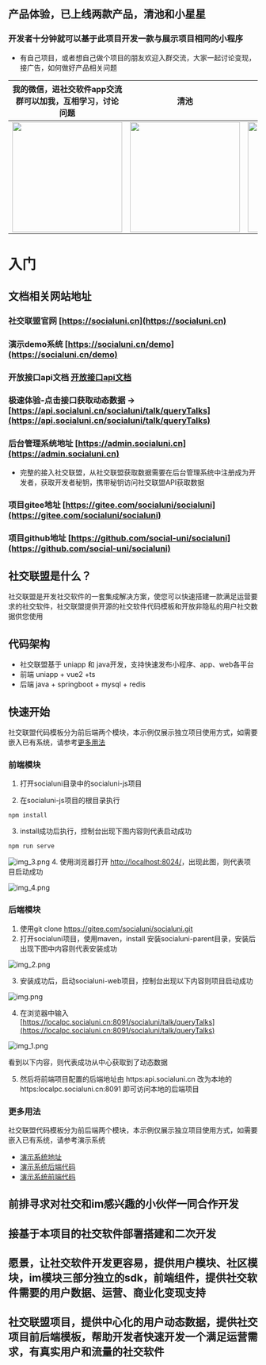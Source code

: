 ## 产品体验，已上线两款产品，清池和小星星

### 开发者十分钟就可以基于此项目开发一款与展示项目相同的小程序
* 有自己项目，或者想自己做个项目的朋友欢迎入群交流，大家一起讨论变现，接广告，如何做好产品相关问题

<table>
  <thead>
  <tr>
    <th>我的微信，进社交软件app交流群可以加我，互相学习，讨论问题</th>
    <th>清池</th>
    <th>小星星</th>
  </tr>
  </thead>
  <tbody>
  <tr>
      <td align="center" valign="middle">
        <img width="222px" src="https://cdxapp-1257733245.file.myqcloud.com/qingchi/static/wxcode.png">
      </td>
      <td align="center" valign="middle">
        <img width="222px" src="https://cdxapp-1257733245.file.myqcloud.com/qingchi/home/qingchiwxcode.jpg!thumbnail">
      </td>
      <td align="center" valign="middle">
         <img width="222px" src="https://cdxapp-1257733245.file.myqcloud.com/socialuni/ministar/ministarwxmpcode.jpg!thumbnail">
      </td>
    </tr>
  <tr></tr>
  </tbody>
</table>

# 入门

## 文档相关网站地址
### 社交联盟官网 [https://socialuni.cn](https://socialuni.cn)
### 演示demo系统 [https://socialuni.cn/demo](https://socialuni.cn/demo)
### 开放接口api文档 [开放接口api文档](https://console-docs.apipost.cn/preview/940ead4467df9d6d/0e3f3c24b231f818?target_id=b78d2016-0442-4a2f-9588-953a364bd21c)
### 极速体验-点击接口获取动态数据 -> [https://api.socialuni.cn/socialuni/talk/queryTalks](https://api.socialuni.cn/socialuni/talk/queryTalks)
### 后台管理系统地址 [https://admin.socialuni.cn](https://admin.socialuni.cn)
* 完整的接入社交联盟，从社交联盟获取数据需要在后台管理系统中注册成为开发者，获取开发者秘钥，携带秘钥访问社交联盟API获取数据
### 项目gitee地址 [https://gitee.com/socialuni/socialuni](https://gitee.com/socialuni/socialuni)
### 项目github地址 [https://github.com/social-uni/socialuni](https://github.com/social-uni/socialuni)


## 社交联盟是什么？

社交联盟是开发社交软件的一套集成解决方案，使您可以快速搭建一款满足运营要求的社交软件，社交联盟提供开源的社交软件代码模板和开放非隐私的用户社交数据供您使用

## 代码架构
* 社交联盟基于 uniapp 和 java开发，支持快速发布小程序、app、web各平台
* 前端 uniapp + vue2 +ts
* 后端 java + springboot + mysql + redis

## 快速开始
社交联盟代码模板分为前后端两个模块，本示例仅展示独立项目使用方式，如需要嵌入已有系统，请参考[更多用法](#更多用法)


### 前端模块

1. 打开socialuni目录中的socialuni-js项目

2. 在socialuni-js项目的根目录执行
```
npm install
```
3. install成功后执行，控制台出现下图内容则代表启动成功
 ```
npm run serve
```
![img_3.png](./img_3.png)
4. 使用浏览器打开 [http://localhost:8024/](http://localhost:8024/)，出现此图，则代表项目启动成功

![img_4.png](./img_4.png)

### 后端模块

1. 使用git clone https://gitee.com/socialuni/socialuni.git
2. 打开socialuni项目，使用maven，install 安装socialuni-parent目录，安装后出现下图中内容则代表安装成功

![img_2.png](./img_2.png)

3. 安装成功后，启动socialuni-web项目，控制台出现以下内容则项目启动成功

![img.png](./img.png)

4. 在浏览器中输入 [https://localpc.socialuni.cn:8091/socialuni/talk/queryTalks](https://localpc.socialuni.cn:8091/socialuni/talk/queryTalks)

![img_1.png](./img_1.png)

看到以下内容，则代表成功从中心获取到了动态数据

5. 然后将前端项目配置的后端地址由 https:api.socialuni.cn 改为本地的 https:localpc.socialuni.cn:8091 即可访问本地的后端项目

### 更多用法

社交联盟代码模板分为前后端两个模块，本示例仅展示独立项目使用方式，如需要嵌入已有系统，请参考演示系统
* [演示系统地址](https://socialuni.cn/demo)
* [演示系统后端代码](https://gitee.com/socialuni/socialuni/tree/master/socialuni-embed-demo)
* [演示系统前端代码](https://gitee.com/socialuni/socialuni/blob/master/socialuni-docs/src/views/demo/DemoView.vue)

## 前排寻求对社交和im感兴趣的小伙伴一同合作开发

## 接基于本项目的社交软件部署搭建和二次开发

## 愿景，让社交软件开发更容易，提供用户模块、社区模块，im模块三部分独立的sdk，前端组件，提供社交软件需要的用户数据、运营、商业化变现支持

## 社交联盟项目，提供中心化的用户动态数据，提供社交项目前后端模板，帮助开发者快速开发一个满足运营需求，有真实用户和流量的社交软件
